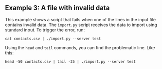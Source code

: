 ## Example 3: A file with invalid data

This example shows a script that fails when one of the lines in the input file
contains invalid data. The `import.py` script receives the data to import using
standard input.  To trigger the error, run:

```
cat contacts.csv | ./import.py --server test
```

Using the `head` and `tail` commands, you can find the problematic line. Like this:

```
head -50 contacts.csv | tail -25 | ./import.py --server test
```

